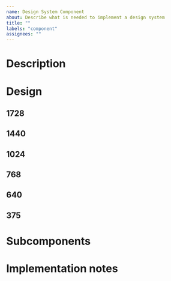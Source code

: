 ```yaml
---
name: Design System Component
about: Describe what is needed to implement a design system
title: ""
labels: "component"
assignees: ""
---
```


# Description

<!-- Describe the component here -->

# Design

<!-- Add or remove breakpoints as needed -->
<!-- Include images, all styles, and states for each breakpoint -->

## 1728

## 1440

## 1024

## 768

## 640

## 375

# Subcomponents

<!-- Link to subcomponents, if any -->

# Implementation notes

<!-- (Optional) Remove this section if not needed -->
